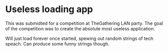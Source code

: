 # Useless loading app
This was submidted for a competition at TheGathering LAN party. The goal of the competition was to create the absolute most useless application.

Will just load forever once started, spewing out random strings of tech speach. Can produce some funny strings though.